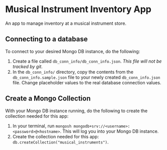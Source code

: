 # Musical Instrument Inventory App

An app to manage inventory at a musical instrument store.


## Connecting to a database

To connect to your desired Mongo DB instance, do the following:

1. Create a file called `db_conn_info/db_conn_info.json`. *This file will not be tracked by git.*
2. In the `db_conn_info/` directory, copy the contents from the `db_conn_info.sample.json` file
to your newly created `db_conn_info.json` file. Change placeholder values to the real database
connection values.


## Create a Mongo Collection

With your Mongo DB instance running, do the following to create the collection needed for this app:

1. In your terminal, run `mongosh mongodb+srv://<username>:<password>@<hostname>`. This will log you 
into your Mongo DB instance.
2. Create the collection needed for this app: `db.createCollection("musical_instruments")`.



